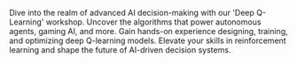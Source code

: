 Dive into the realm of advanced AI decision-making with our 'Deep Q-Learning' workshop. Uncover the algorithms that power autonomous agents, gaming AI, and more. Gain hands-on experience designing, training, and optimizing deep Q-learning models. Elevate your skills in reinforcement learning and shape the future of AI-driven decision systems.
